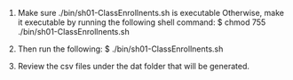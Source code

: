 1) Make sure ./bin/sh01-ClassEnrollnents.sh is executable
    Otherwise, make it executable by running the following shell command:
    $ chmod 755 ./bin/sh01-ClassEnrollnents.sh

3) Then run the following:
    $ ./bin/sh01-ClassEnrollnents.sh

4) Review the csv files under the dat folder that will be generated.
